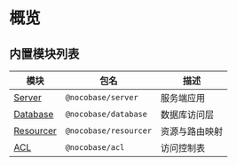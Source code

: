 # 概览

## 内置模块列表

| 模块 | 包名 | 描述 |
| --- | --- | --- |
| [Server](./server/application.md) | `@nocobase/server` | 服务端应用 |
| [Database](./server/database.md) | `@nocobase/database` | 数据库访问层 |
| [Resourcer](./server/resourcer.md) | `@nocobase/resourcer` | 资源与路由映射 |
| [ACL](./server/acl.md) | `@nocobase/acl` | 访问控制表 |
